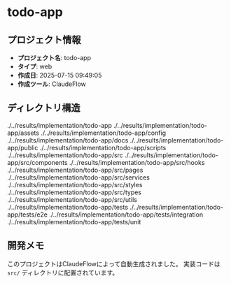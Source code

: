 # todo-app

## プロジェクト情報
- **プロジェクト名**: todo-app
- **タイプ**: web
- **作成日**: 2025-07-15 09:49:05
- **作成ツール**: ClaudeFlow

## ディレクトリ構造
./../results/implementation/todo-app
./../results/implementation/todo-app/assets
./../results/implementation/todo-app/config
./../results/implementation/todo-app/docs
./../results/implementation/todo-app/public
./../results/implementation/todo-app/scripts
./../results/implementation/todo-app/src
./../results/implementation/todo-app/src/components
./../results/implementation/todo-app/src/hooks
./../results/implementation/todo-app/src/pages
./../results/implementation/todo-app/src/services
./../results/implementation/todo-app/src/styles
./../results/implementation/todo-app/src/types
./../results/implementation/todo-app/src/utils
./../results/implementation/todo-app/tests
./../results/implementation/todo-app/tests/e2e
./../results/implementation/todo-app/tests/integration
./../results/implementation/todo-app/tests/unit

## 開発メモ
このプロジェクトはClaudeFlowによって自動生成されました。
実装コードは `src/` ディレクトリに配置されています。

